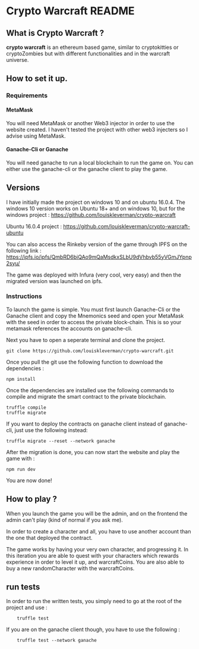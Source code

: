 # Crypto Warcraft README

## What is Crypto Warcraft ?

**crypto warcraft** is an ethereum based game, similar to cryptokitties or cryptoZombies but with different functionalities and in the warcraft universe. 

## How to set it up.

### Requirements

#### MetaMask

You will need MetaMask or another Web3 injector in order to use the website created. I haven't tested the project with other web3 injecters so I advise using MetaMask.

#### Ganache-Cli or Ganache

You will need ganache to run a local blockchain to run the game on. You can either use the ganache-cli or the ganache client to play the game.

## Versions
I have initially made the project on windows 10 and on ubuntu 16.0.4. The windows 10 version works on Ubuntu 18+ and on windows 10, but for the 
windows project : https://github.com/louiskleverman/crypto-warcraft

Ubuntu 16.0.4 project : https://github.com/louiskleverman/crypto-warcraft-ubuntu

You can also access the Rinkeby version of the game through IPFS on the following link : 
https://ipfs.io/ipfs/QmbRD6biQAo9mQaMsdkxSLbU9dVhbvb55yVGmJYpnp2syu/

The game was deployed with Infura (very cool, very easy) and then the migrated version was launched on ipfs.

### Instructions

To launch the game is simple. You must first launch Ganache-Cli or the Ganache client and copy the Mnemonics  seed and open your MetaMask with the seed in order to access the private block-chain. This is so your metamask references the accounts on ganache-cli.

Next you have to open a seperate terminal and clone the project.
```
git clone https://github.com/louiskleverman/crypto-warcraft.git
```

Once you pull the git use the following function to download the dependencies :
```
npm install
```

Once the dependencies are installed use the following commands  to compile and migrate the smart contract to the private blockchain.
```
truffle compile
truffle migrate
```

If you want to deploy the contracts on ganache client instead of ganache-cli, just use the following instead:
```
truffle migrate --reset --network ganache
```

After the migration is done, you can now start the website and play the game with :
```
npm run dev
```

You are now done! 

## How to play ?

When you launch the game you will be the admin, and on the frontend the admin can't play (kind of normal if you ask me).

In order to create a character and all, you have to use another account than the one that deployed the contract.

The game works by having your very own character, and progressing it. In this iteration you are able to quest with your characters which rewards experience in order to level it up, and warcraftCoins.
You are also able to buy a new randomCharacter with the warcraftCoins.


## run tests

In order to run the written tests, you simply need to go at the root of the project and use :
```
    truffle test
```
If you are on the ganache client though, you have to use the following :
```
    truffle test --network ganache
```
